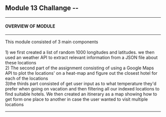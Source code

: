 <h2>Module 13 Challange -- 
  </h2>
  
______________________________________________________________________
<h4>OVERVIEW OF MODULE 
</h4>

______________________________________________________________________
This module consisted of 3 main components 
<br>
<br>1) we first created a list of random 1000 longitudes and latitudes. we then used an weather API to extract relevant information from a JSON file about these locations 
<br>2) The second part of the assignment consisting of using a Google Maps API to plot the locations' on a heat-map and figure out the closest hotel for each of the locations 
<br>3)the thirds part consisted of get user input as to what temperature they'd prefer when going on vacation and then filtering all our indexed locations to find suitable hotels. We then created an itinerary as a map showing how to get form one place to another in case the user wanted to visit multiple locations 
______________________________________________________________________